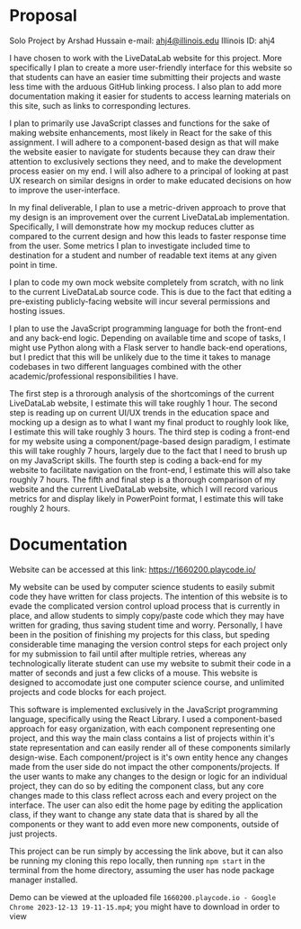 # Proposal
Solo Project by Arshad Hussain
e-mail: ahj4@illinois.edu
Illinois ID: ahj4

I have chosen to work with the LiveDataLab website for this project. More specifically I plan to create a more user-friendly interface for this website so that students can have an easier time submitting their projects and waste less time with the arduous GitHub linking process. I also plan to add more documentation making it easier for students to access learning materials on this site, such as links to corresponding lectures.

I plan to primarily use JavaScript classes and functions for the sake of making website enhancements, most likely in React for the sake of this assignment. I will adhere to a component-based design as that will make the website easier to navigate for students because they can draw their attention to exclusively sections they need, and to make the development process easier on my end. I will also adhere to a principal of looking at past UX research on similar designs in order to make educated decisions on how to improve the user-interface.

In my final deliverable, I plan to use a metric-driven approach to prove that my design is an improvement over the current LiveDataLab implementation. Specifically, I will demonstrate how my mockup reduces clutter as compared to the current design and how this leads to faster response time from the user. Some metrics I plan to investigate included time to destination for a student and number of readable text items at any given point in time.

I plan to code my own mock website completely from scratch, with no link to the current LiveDataLab source code. This is due to the fact that editing a pre-existing publicly-facing website will incur several permissions and hosting issues.

I plan to use the JavaScript programming language for both the front-end and any back-end logic. Depending on available time and scope of tasks, I might use Python along with a Flask server to handle back-end operations, but I predict that this will be unlikely due to the time it takes to manage codebases in two different languages combined with the other academic/professional responsibilities I have.

The first step is a throrough analysis of the shortcomings of the current LiveDataLab website, I estimate this will take roughly 1 hour.
The second step is reading up on current UI/UX trends in the education space and mocking up a design as to what I want my final product to roughly look like, I estimate this will take roughly 3 hours.
The third step is coding a front-end for my website using a component/page-based design paradigm, I estimate this will take roughly 7 hours, largely due to the fact that I need to brush up on my JavaScript skills.
The fourth step is coding a back-end for my website to facilitate navigation on the front-end, I estimate this will also take roughly 7 hours.
The fifth and final step is a thorough comparison of my website and the current LiveDataLab website, which I will record various metrics for and display likely in PowerPoint format, I estimate this will take roughly 2 hours.

# Documentation
Website can be accessed at this link: https://1660200.playcode.io/

My website can be used by computer science students to easily submit code they have written for class projects. The intention of this website is to evade the complicated version control upload process that is currently in place, and allow students to simply copy/paste code which they may have written for grading, thus saving student time and worry. Personally, I have been in the position of finishing my projects for this class, but speding considerable time managing the version control steps for each project only for my submission to fail until after multiple retries, whereas any technologically literate student can use my website to submit their code in a matter of seconds and just a few clicks of a mouse. This website is designed to accomodate just one computer science course, and unlimited projects and code blocks for each project.

This software is implemented exclusively in the JavaScript programming language, specifically using the React Library. I used a component-based approach for easy organization, with each component representing one project, and this way the main class contains a list of projects within it's state representation and can easily render all of these components similarly design-wise. Each component/project is it's own entity hence any changes made from the user side do not impact the other components/projects. If the user wants to make any changes to the design or logic for an individual project, they can do so by editing the component class, but any core changes made to this class reflect across each and every project on the interface. The user can also edit the home page by editing the application class, if they want to change any state data that is shared by all the components or they want to add even more new components, outside of just projects.

This project can be run simply by accessing the link above, but it can also be running my cloning this repo locally, then running `npm start` in the terminal from the home directory, assuming the user has node package manager installed.

Demo can be viewed at the uploaded file `1660200.playcode.io - Google Chrome 2023-12-13 19-11-15.mp4`; you might have to download in order to view

